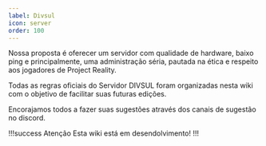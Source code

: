 ```yaml
---
label: Divsul
icon: server
order: 100
---
```


Nossa proposta é oferecer um servidor com qualidade de hardware, baixo ping e principalmente, uma administração séria, pautada na ética e respeito aos jogadores de Project Reality.


Todas as regras oficiais do Servidor DIVSUL foram organizadas nesta wiki com o objetivo de facilitar suas futuras edições.


Encorajamos todos a fazer suas sugestões através dos canais de sugestão no discord.

!!!success Atenção
Esta wiki está em desendolvimento!
!!!
